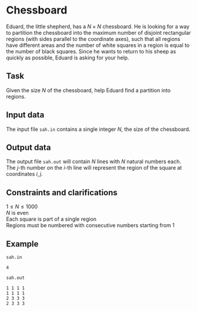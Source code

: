 # Chessboard

Eduard, the little shepherd, has a $N \times N$ chessboard. He is looking for a way to partition the chessboard into the maximum number of disjoint rectangular regions (with sides parallel to the coordinate axes), such that all regions have different areas and the number of white squares in a region is equal to the number of black squares. Since he wants to return to his sheep as quickly as possible, Eduard is asking for your help.

## Task

Given the size $N$ of the chessboard, help Eduard find a partition into regions.

## Input data

The input file `sah.in` contains a single integer $N$, the size of the chessboard.

## Output data

The output file `sah.out` will contain $N$ lines with $N$ natural numbers each. The $j$-th number on the $i$-th line will represent the region of the square at coordinates $i, j$.

## Constraints and clarifications

$1 \leq N \leq 1000$  
$N$ is even  
Each square is part of a single region  
Regions must be numbered with consecutive numbers starting from 1

## Example

`sah.in`  
```
4
```

`sah.out`  
```
1 1 1 1
1 1 1 1
2 3 3 3
2 3 3 3
```